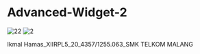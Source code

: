 # Advanced-Widget-2

![22](https://cloud.githubusercontent.com/assets/15698979/19893703/a6b03884-a07c-11e6-9b6d-c83eaae27921.jpg)
![2](https://cloud.githubusercontent.com/assets/15698979/19893704/a6b0dc76-a07c-11e6-901f-3e37972df1a1.jpg)

Ikmal Hamas_XIIRPL5_20_4357/1255.063_SMK TELKOM MALANG
